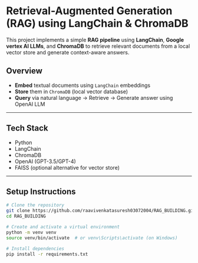 #  Retrieval-Augmented Generation (RAG) using LangChain & ChromaDB

This project implements a simple **RAG pipeline** using **LangChain**, **Google vertex AI LLMs**, and **ChromaDB** to retrieve relevant documents from a local vector store and generate context-aware answers.

##  Overview

- **Embed** textual documents using `LangChain` embeddings
- **Store** them in `ChromaDB` (local vector database)
- **Query** via natural language → Retrieve → Generate answer using OpenAI LLM

---

##  Tech Stack

- Python
- LangChain
- ChromaDB
- OpenAI (GPT-3.5/GPT-4)
- FAISS (optional alternative for vector store)

---

##   Setup Instructions

```bash
# Clone the repository
git clone https://github.com/raavivenkatasuresh03072004/RAG_BUILDING.git
cd RAG_BUILDING

# Create and activate a virtual environment
python -m venv venv
source venv/bin/activate  # or venv\Scripts\activate (on Windows)

# Install dependencies
pip install -r requirements.txt
